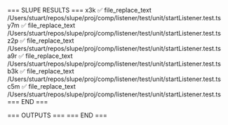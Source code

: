 === SLUPE RESULTS ===
x3k ✅ file_replace_text /Users/stuart/repos/slupe/proj/comp/listener/test/unit/startListener.test.ts
y7m ✅ file_replace_text /Users/stuart/repos/slupe/proj/comp/listener/test/unit/startListener.test.ts
z2p ✅ file_replace_text /Users/stuart/repos/slupe/proj/comp/listener/test/unit/startListener.test.ts
a9r ✅ file_replace_text /Users/stuart/repos/slupe/proj/comp/listener/test/unit/startListener.test.ts
b3k ✅ file_replace_text /Users/stuart/repos/slupe/proj/comp/listener/test/unit/startListener.test.ts
c5m ✅ file_replace_text /Users/stuart/repos/slupe/proj/comp/listener/test/unit/startListener.test.ts
=== END ===

=== OUTPUTS ===
=== END ===